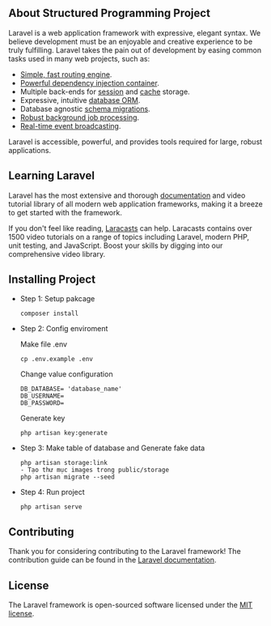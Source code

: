 ## About Structured Programming Project

Laravel is a web application framework with expressive, elegant syntax. We believe development must be an enjoyable and creative experience to be truly fulfilling. Laravel takes the pain out of development by easing common tasks used in many web projects, such as:

- [Simple, fast routing engine](https://laravel.com/docs/routing).
- [Powerful dependency injection container](https://laravel.com/docs/container).
- Multiple back-ends for [session](https://laravel.com/docs/session) and [cache](https://laravel.com/docs/cache) storage.
- Expressive, intuitive [database ORM](https://laravel.com/docs/eloquent).
- Database agnostic [schema migrations](https://laravel.com/docs/migrations).
- [Robust background job processing](https://laravel.com/docs/queues).
- [Real-time event broadcasting](https://laravel.com/docs/broadcasting).

Laravel is accessible, powerful, and provides tools required for large, robust applications.

## Learning Laravel

Laravel has the most extensive and thorough [documentation](https://laravel.com/docs) and video tutorial library of all modern web application frameworks, making it a breeze to get started with the framework.

If you don't feel like reading, [Laracasts](https://laracasts.com) can help. Laracasts contains over 1500 video tutorials on a range of topics including Laravel, modern PHP, unit testing, and JavaScript. Boost your skills by digging into our comprehensive video library.

## Installing Project

- Step 1: Setup pakcage

	```
	composer install	
	```
- Step 2: Config enviroment
	
	Make file .env
	
	```
	cp .env.example .env
	```
	Change value configuration
	
	```
	DB_DATABASE= 'database_name'
	DB_USERNAME=	
	DB_PASSWORD=
	```
	Generate key
	
	```
	php artisan key:generate
	```
- Step 3: Make table of database and Generate fake data

	```
    php artisan storage:link
    - Tạo thư mục images trong public/storage
	php artisan migrate --seed
	```
- Step 4: Run project
	
	```
	php artisan serve
	```

## Contributing

Thank you for considering contributing to the Laravel framework! The contribution guide can be found in the [Laravel documentation](https://laravel.com/docs/contributions).

## License

The Laravel framework is open-sourced software licensed under the [MIT license](https://opensource.org/licenses/MIT).
